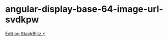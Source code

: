# angular-display-base-64-image-url-svdkpw

[Edit on StackBlitz ⚡️](https://stackblitz.com/edit/angular-display-base-64-image-url-svdkpw)
